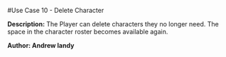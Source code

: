 #Use Case 10 - Delete Character

**Description:** The Player can delete characters they no longer need. The space in the character roster becomes available again.

**Author: Andrew landy**